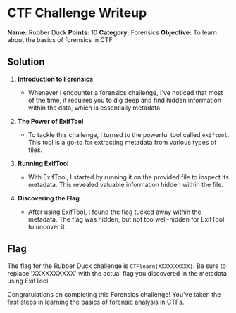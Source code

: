 # CTF Challenge Writeup
**Name:** Rubber Duck
**Points:** 10
**Category:** Forensics
**Objective:** To learn about the basics of forensics in CTF

## Solution

1. **Introduction to Forensics**
   - Whenever I encounter a forensics challenge, I've noticed that most of the time, it requires you to dig deep and find hidden information within the data, which is essentially metadata.

2. **The Power of ExifTool**
   - To tackle this challenge, I turned to the powerful tool called `exiftool`. This tool is a go-to for extracting metadata from various types of files.

3. **Running ExifTool**
   - With ExifTool, I started by running it on the provided file to inspect its metadata. This revealed valuable information hidden within the file.

4. **Discovering the Flag**
   - After using ExifTool, I found the flag tucked away within the metadata. The flag was hidden, but not too well-hidden for ExifTool to uncover it.

## Flag
The flag for the Rubber Duck challenge is `CTFlearn{XXXXXXXXXX}`. Be sure to replace 'XXXXXXXXXX' with the actual flag you discovered in the metadata using ExifTool.

Congratulations on completing this Forensics challenge! You've taken the first steps in learning the basics of forensic analysis in CTFs.
